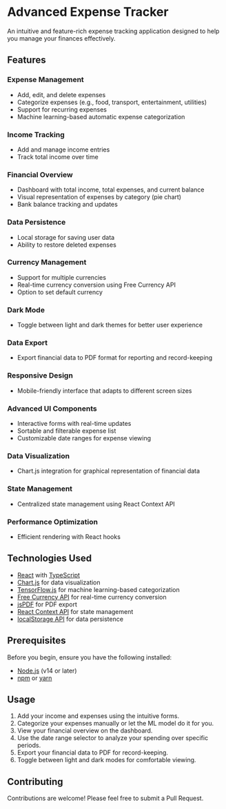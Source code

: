 # Advanced Expense Tracker

An intuitive and feature-rich expense tracking application designed to help you manage your finances effectively.

## Features

### Expense Management

- Add, edit, and delete expenses
- Categorize expenses (e.g., food, transport, entertainment, utilities)
- Support for recurring expenses
- Machine learning-based automatic expense categorization

### Income Tracking

- Add and manage income entries
- Track total income over time

### Financial Overview

- Dashboard with total income, total expenses, and current balance
- Visual representation of expenses by category (pie chart)
- Bank balance tracking and updates

### Data Persistence

- Local storage for saving user data
- Ability to restore deleted expenses

### Currency Management

- Support for multiple currencies
- Real-time currency conversion using Free Currency API
- Option to set default currency

### Dark Mode

- Toggle between light and dark themes for better user experience

### Data Export

- Export financial data to PDF format for reporting and record-keeping

### Responsive Design

- Mobile-friendly interface that adapts to different screen sizes

### Advanced UI Components

- Interactive forms with real-time updates
- Sortable and filterable expense list
- Customizable date ranges for expense viewing

### Data Visualization

- Chart.js integration for graphical representation of financial data

### State Management

- Centralized state management using React Context API

### Performance Optimization

- Efficient rendering with React hooks

## Technologies Used

- [React](https://reactjs.org/) with [TypeScript](https://www.typescriptlang.org/)
- [Chart.js](https://www.chartjs.org/) for data visualization
- [TensorFlow.js](https://www.tensorflow.org/js) for machine learning-based categorization
- [Free Currency API](https://freecurrencyapi.com/) for real-time currency conversion
- [jsPDF](https://github.com/MrRio/jsPDF) for PDF export
- [React Context API](https://reactjs.org/docs/context.html) for state management
- [localStorage API](https://developer.mozilla.org/en-US/docs/Web/API/Window/localStorage) for data persistence

## Prerequisites

Before you begin, ensure you have the following installed:

- [Node.js](https://nodejs.org/) (v14 or later)
- [npm](https://www.npmjs.com/) or [yarn](https://yarnpkg.com/)

## Usage

1. Add your income and expenses using the intuitive forms.
2. Categorize your expenses manually or let the ML model do it for you.
3. View your financial overview on the dashboard.
4. Use the date range selector to analyze your spending over specific periods.
5. Export your financial data to PDF for record-keeping.
6. Toggle between light and dark modes for comfortable viewing.

## Contributing

Contributions are welcome! Please feel free to submit a Pull Request.
